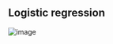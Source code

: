 ## Logistic regression ##

![image](https://user-images.githubusercontent.com/75897943/140616269-1dbdfc51-d652-4e09-8c7e-1bbcab4030f8.png)
